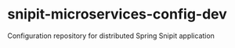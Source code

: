 # snipit-microservices-config-dev
Configuration repository for distributed Spring Snipit application
